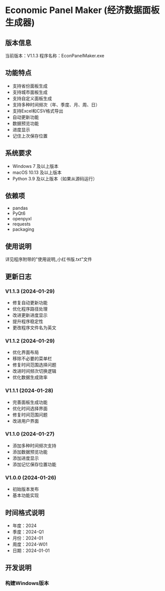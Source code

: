# Economic Panel Maker (经济数据面板生成器)

## 版本信息
当前版本：V1.1.3
程序名称：EconPanelMaker.exe

## 功能特点
- 支持省份面板生成
- 支持城市面板生成
- 支持自定义面板生成
- 支持多种时间频次（年、季度、月、周、日）
- 支持Excel和CSV格式导出
- 自动更新功能
- 数据预览功能
- 进度显示
- 记住上次保存位置

## 系统要求
- Windows 7 及以上版本
- macOS 10.13 及以上版本
- Python 3.9 及以上版本（如果从源码运行）

## 依赖项
- pandas
- PyQt6
- openpyxl
- requests
- packaging

## 使用说明
详见程序附带的"使用说明_小红书版.txt"文件

## 更新日志
### V1.1.3 (2024-01-29)
- 修复自动更新功能
- 优化程序路径处理
- 改进更新进度显示
- 提升程序稳定性
- 更改程序文件名为英文

### V1.1.2 (2024-01-29)
- 优化界面布局
- 移除不必要的菜单栏
- 修复时间范围选择问题
- 改进时间频次切换逻辑
- 优化数据生成效率

### V1.1.1 (2024-01-28)
- 完善面板生成功能
- 优化时间选择界面
- 修复时间范围问题
- 改进用户界面

### V1.1.0 (2024-01-27)
- 添加多种时间频次支持
- 添加数据预览功能
- 添加进度显示
- 添加记忆保存位置功能

### V1.0.0 (2024-01-26)
- 初始版本发布
- 基本功能实现

## 时间格式说明
- 年度：2024
- 季度：2024-Q1
- 月份：2024-01
- 周度：2024-W01
- 日期：2024-01-01

## 开发说明
### 构建Windows版本